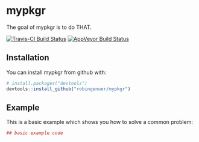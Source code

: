
<!-- README.md is generated from README.Rmd. Please edit that file -->
mypkgr
======

The goal of mypkgr is to do THAT.

[![Travis-CI Build Status](https://travis-ci.org/robingenuer/mypkgr.svg?branch=master)](https://travis-ci.org/robingenuer/mypkgr) [![AppVeyor Build Status](https://ci.appveyor.com/api/projects/status/github/robingenuer/mypkgr?branch=master&svg=true)](https://ci.appveyor.com/project/robingenuer/mypkgr)

Installation
------------

You can install mypkgr from github with:

``` r
# install.packages("devtools")
devtools::install_github("robingenuer/mypkgr")
```

Example
-------

This is a basic example which shows you how to solve a common problem:

``` r
## basic example code
```
